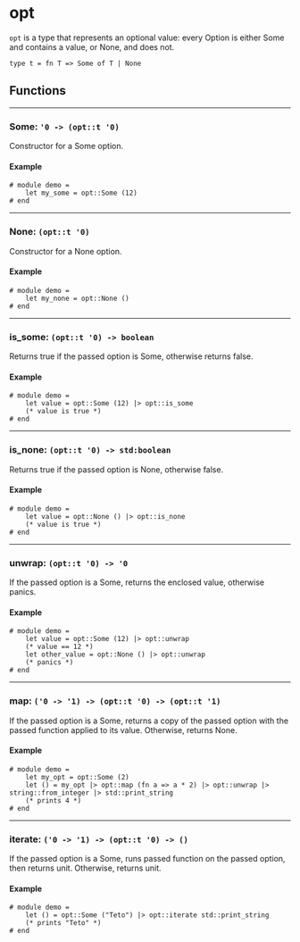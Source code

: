 # opt
`opt` is a type that represents an optional value: every Option is either Some and contains a value, or None, and does not.
```halcyon
type t = fn T => Some of T | None
```
## Functions 
---
### Some: `'0 -> (opt::t '0)`
Constructor for a Some option.
#### Example
```halcyon
# module demo = 
    let my_some = opt::Some (12)
# end
```
---
### None: `(opt::t '0)`
Constructor for a None option.
#### Example
```halcyon
# module demo = 
    let my_none = opt::None ()
# end
```
---
### is_some: `(opt::t '0) -> boolean`
Returns true if the passed option is Some, otherwise returns false.
#### Example
```halcyon
# module demo = 
    let value = opt::Some (12) |> opt::is_some 
    (* value is true *)
# end
```
---
### is_none: `(opt::t '0) -> std:boolean`
Returns true if the passed option is None, otherwise false.
#### Example
```halcyon
# module demo = 
    let value = opt::None () |> opt::is_none 
    (* value is true *)
# end
```
---
### unwrap: `(opt::t '0) -> '0`
If the passed option is a Some, returns the enclosed value, otherwise panics.
#### Example
```halcyon
# module demo = 
    let value = opt::Some (12) |> opt::unwrap
    (* value == 12 *)
    let other_value = opt::None () |> opt::unwrap
    (* panics *)
# end
```
---
### map: `('0 -> '1) -> (opt::t '0) -> (opt::t '1)`
If the passed option is a Some, returns a copy of the passed option with the passed function applied to its value.
Otherwise, returns None.
#### Example
```halcyon
# module demo = 
    let my_opt = opt::Some (2)
    let () = my_opt |> opt::map (fn a => a * 2) |> opt::unwrap |> string::from_integer |> std::print_string
    (* prints 4 *) 
# end
```
---
### iterate: `('0 -> '1) -> (opt::t '0) -> ()`
If the passed option is a Some, runs passed function on the passed option, then returns unit.
Otherwise, returns unit.
#### Example
```halcyon
# module demo = 
    let () = opt::Some ("Teto") |> opt::iterate std::print_string
    (* prints "Teto" *)
# end
```
